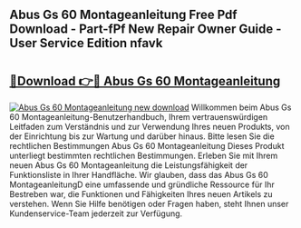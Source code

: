 ## Abus Gs 60 Montageanleitung Free Pdf Download - Part-fPf New Repair Owner Guide - User Service Edition nfavk

# <h2><a href="http://df6w36k.blite.top/?on=Abus+Gs+60+Montageanleitung">🔗Download 👉🔴 Abus Gs 60 Montageanleitung</a></h2>

[![Abus Gs 60 Montageanleitung new download](https://i.imgur.com/lujVjoI.png)](http://df6w36k.blite.top/?on=Abus+Gs+60+Montageanleitung)
Willkommen beim Abus Gs 60 Montageanleitung-Benutzerhandbuch, Ihrem vertrauenswürdigen Leitfaden zum Verständnis und zur Verwendung Ihres neuen Produkts, von der Einrichtung bis zur Wartung und darüber hinaus. Bitte lesen Sie die rechtlichen Bestimmungen Abus Gs 60 Montageanleitung Dieses Produkt unterliegt bestimmten rechtlichen Bestimmungen. Erleben Sie mit Ihrem neuen Abus Gs 60 Montageanleitung die Leistungsfähigkeit der Funktionsliste in Ihrer Handfläche. Wir glauben, dass das Abus Gs 60 MontageanleitungD eine umfassende und gründliche Ressource für Ihr Bestreben war, die Funktionen und Fähigkeiten Ihres neuen Artikels zu verstehen. Wenn Sie Hilfe benötigen oder Fragen haben, steht Ihnen unser Kundenservice-Team jederzeit zur Verfügung.
